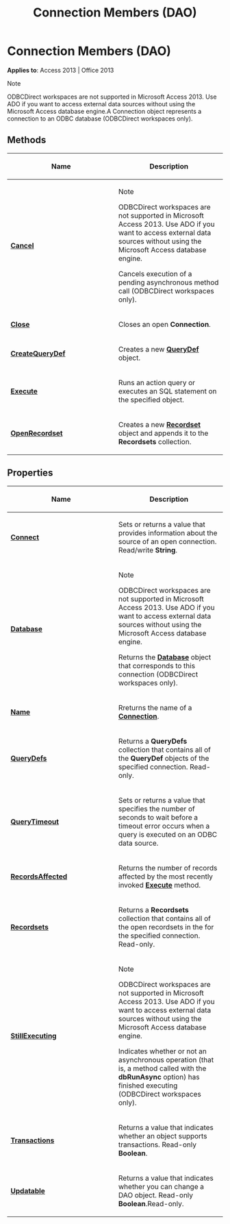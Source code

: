 ﻿---
title: Connection Members (DAO)
TOCTitle: Connection Members
ms:assetid: 94fc60ee-b6f2-cf08-b008-ed51bf7e7f8c
ms:mtpsurl: https://msdn.microsoft.com/library/Ff197681(v=office.15)
ms:contentKeyID: 48546422
ms.date: 09/18/2015
mtps_version: v=office.15
---

# Connection Members (DAO)


**Applies to**: Access 2013 | Office 2013


> [!NOTE]
> <P>ODBCDirect workspaces are not supported in Microsoft Access 2013. Use ADO if you want to access external data sources without using the Microsoft Access database engine.A Connection object represents a connection to an ODBC database (ODBCDirect workspaces only).</P>



## Methods

<table>
<colgroup>
<col style="width: 50%" />
<col style="width: 50%" />
</colgroup>
<thead>
<tr class="header">
<th><p>Name</p></th>
<th><p>Description</p></th>
</tr>
</thead>
<tbody>
<tr class="odd">
<td><p><strong><a href="connection-cancel-method-dao.md">Cancel</a></strong></p></td>
<td><p></p>

> [!NOTE]
> <P>ODBCDirect workspaces are not supported in Microsoft Access 2013. Use ADO if you want to access external data sources without using the Microsoft Access database engine.</P>


<p>Cancels execution of a pending asynchronous method call (ODBCDirect workspaces only).</p></td>
</tr>
<tr class="even">
<td><p><strong><a href="connection-close-method-dao.md">Close</a></strong></p></td>
<td><p>Closes an open <strong>Connection</strong>.</p></td>
</tr>
<tr class="odd">
<td><p><strong><a href="connection-createquerydef-method-dao.md">CreateQueryDef</a></strong></p></td>
<td><p>Creates a new <strong><a href="querydef-object-dao.md">QueryDef</a></strong> object.</p></td>
</tr>
<tr class="even">
<td><p><strong><a href="connection-execute-method-dao.md">Execute</a></strong></p></td>
<td><p>Runs an action query or executes an SQL statement on the specified object.</p></td>
</tr>
<tr class="odd">
<td><p><strong><a href="connection-openrecordset-method-dao.md">OpenRecordset</a></strong></p></td>
<td><p>Creates a new <strong><a href="recordset-object-dao.md">Recordset</a></strong> object and appends it to the <strong>Recordsets</strong> collection.</p></td>
</tr>
</tbody>
</table>


## Properties

<table>
<colgroup>
<col style="width: 50%" />
<col style="width: 50%" />
</colgroup>
<thead>
<tr class="header">
<th><p>Name</p></th>
<th><p>Description</p></th>
</tr>
</thead>
<tbody>
<tr class="odd">
<td><p><strong><a href="connection-connect-property-dao.md">Connect</a></strong></p></td>
<td><p>Sets or returns a value that provides information about the source of an open connection. Read/write <strong>String</strong>.</p></td>
</tr>
<tr class="even">
<td><p><strong><a href="connection-database-property-dao.md">Database</a></strong></p></td>
<td><p></p>

> [!NOTE]
> <P>ODBCDirect workspaces are not supported in Microsoft Access 2013. Use ADO if you want to access external data sources without using the Microsoft Access database engine.</P>


<p>Returns the <strong><a href="database-object-dao.md">Database</a></strong> object that corresponds to this connection (ODBCDirect workspaces only).</p></td>
</tr>
<tr class="odd">
<td><p><strong><a href="connection-name-property-dao.md">Name</a></strong></p></td>
<td><p>Rreturns the name of a <strong><a href="connection-object-dao.md">Connection</a></strong>.</p></td>
</tr>
<tr class="even">
<td><p><strong><a href="connection-querydefs-property-dao.md">QueryDefs</a></strong></p></td>
<td><p>Returns a <strong>QueryDefs</strong> collection that contains all of the <strong>QueryDef</strong> objects of the specified connection. Read-only.</p></td>
</tr>
<tr class="odd">
<td><p><strong><a href="connection-querytimeout-property-dao.md">QueryTimeout</a></strong></p></td>
<td><p>Sets or returns a value that specifies the number of seconds to wait before a timeout error occurs when a query is executed on an ODBC data source.</p></td>
</tr>
<tr class="even">
<td><p><strong><a href="connection-recordsaffected-property-dao.md">RecordsAffected</a></strong></p></td>
<td><p>Returns the number of records affected by the most recently invoked <strong><a href="connection-execute-method-dao.md">Execute</a></strong> method.</p></td>
</tr>
<tr class="odd">
<td><p><strong><a href="connection-recordsets-property-dao.md">Recordsets</a></strong></p></td>
<td><p>Returns a <strong>Recordsets</strong> collection that contains all of the open recordsets in the for the specified connection. Read-only.</p></td>
</tr>
<tr class="even">
<td><p><strong><a href="connection-stillexecuting-property-dao.md">StillExecuting</a></strong></p></td>
<td><p></p>

> [!NOTE]
> <P>ODBCDirect workspaces are not supported in Microsoft Access 2013. Use ADO if you want to access external data sources without using the Microsoft Access database engine.</P>


<p>Indicates whether or not an asynchronous operation (that is, a method called with the <strong>dbRunAsync</strong> option) has finished executing (ODBCDirect workspaces only).</p></td>
</tr>
<tr class="odd">
<td><p><strong><a href="connection-transactions-property-dao.md">Transactions</a></strong></p></td>
<td><p>Returns a value that indicates whether an object supports transactions. Read-only <strong>Boolean</strong>.</p></td>
</tr>
<tr class="even">
<td><p><strong><a href="connection-updatable-property-dao.md">Updatable</a></strong></p></td>
<td><p>Returns a value that indicates whether you can change a DAO object. Read-only <strong>Boolean</strong>.Read-only.</p></td>
</tr>
</tbody>
</table>

